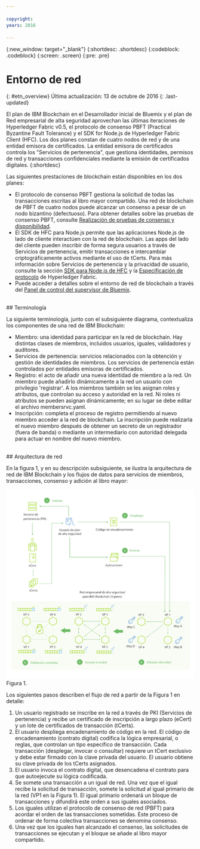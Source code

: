 ```yaml
---

copyright:
years: 2016

---
```


{:new_window: target="_blank"}
{:shortdesc: .shortdesc}
{:codeblock: .codeblock}
{:screen: .screen}
{:pre: .pre}


# Entorno de red
{: #etn_overview}
Última actualización: 13 de octubre de 2016
{: .last-updated}

El plan de IBM Blockchain en el Desarrollador inicial de Bluemix y el plan de Red empresarial de alta seguridad aprovechan las últimas iteraciones de Hyperledger Fabric v0.5, el protocolo de consenso PBFT (Practical Byzantine Fault Tolerance) y el SDK for Node.js de Hyperledger Fabric Client (HFC). Los dos planes constan de cuatro nodos de red y de una entidad emisora de certificados. La entidad emisora de certificados controla los "Servicios de pertenencia", que gestiona identidades, permisos de red y transacciones confidenciales mediante la emisión de certificados digitales.
{:shortdesc}

Las siguientes prestaciones de blockchain están disponibles en los dos planes:

* El protocolo de consenso PBFT gestiona la solicitud de todas las transacciones escritas al libro mayor compartido. Una red de blockchain de PBFT de cuatro nodos puede alcanzar un consenso a pesar de un nodo bizantino (defectuoso). Para obtener detalles sobre las pruebas de consenso PBFT, consulte [Realización de pruebas de consenso y disponibilidad](etn_pbft.html).
* El SDK de HFC para Node.js permite que las aplicaciones Node.js de lado de cliente interactúen con la red de blockchain. Las apps del lado del cliente pueden inscribir de forma segura usuarios a través de Servicios de pertenencia, emitir transacciones e intercambiar criptográficamente activos mediante el uso de tCerts. Para más información sobre Servicios de pertenencia y la privacidad de usuario, consulte la sección [SDK para Node.js de HFC](etn_sdk.html) y la [Especificación de protocolo](https://github.com/hyperledger/fabric/blob/master/docs/protocol-spec.md) de Hyperledger Fabric.
* Puede acceder a detalles sobre el entorno de red de blockchain a través del [Panel de control del supervisor de Bluemix](ibmblockchainmonitor.html).  

<br>
## Terminología

La siguiente terminología, junto con el subsiguiente diagrama, contextualiza los componentes de una red de IBM Blockchain:

* Miembro: una identidad para participar en la red de blockchain. Hay distintas clases de miembros, incluidos usuarios, iguales, validadores y auditores.
* Servicios de pertenencia: servicios relacionados con la obtención y gestión de identidades de miembros. Los servicios de pertenencia están controlados por entidades emisoras de certificados.  
* Registro: el acto de añadir una nueva identidad de miembro a la red. Un miembro puede añadirlo dinámicamente a la red un usuario con privilegio 'registrar'. A los miembros también se les asignan roles y atributos, que controlan su acceso y autoridad en la red. Ni roles ni atributos se pueden asignan dinámicamente; en su lugar se debe editar el archivo membersrvc.yaml.
* Inscripción: completa el proceso de registro permitiendo al nuevo miembro acceder a la red de blockchain. La inscripción puede realizarla el nuevo miembro después de obtener un secreto de un registrador (fuera de banda) o mediante un intermediario con autoridad delegada para actuar en nombre del nuevo miembro.  

<br>
## Arquitectura de red

En la figura 1, y en su descripción subsiguiente, se ilustra la arquitectura de red de IBM Blockchain y los flujos de datos para servicios de miembros, transacciones, consenso y adición al libro mayor: 

![Red dedicada](images/Architecture_BMX_dedicated.png "Arquitectura de red de IBM Blockchain")
Figura 1.

Los siguientes pasos describen el flujo de red a partir de la Figura 1 en detalle:

1. Un usuario registrado se inscribe en la red a través de PKI (Servicios de pertenencia) y recibe un certificado de inscripción a largo plazo (eCert) y un lote de certificados de transacción (tCerts).
2. El usuario despliega encadenamiento de código en la red. El código de encadenamiento (contrato digital) codifica la lógica empresarial, o reglas, que controlan un tipo específico de transacción. Cada transacción (desplegar, invocar o consultar) requiere un tCert exclusivo y debe estar firmado con la clave privada del usuario. El usuario obtiene su clave privada de los tCerts asignados.
3. El usuario invoca el contrato digital, que desencadena el contrato para que autoejecute su lógica codificada.
4. Se somete una transacción a un igual de red. Una vez que el igual recibe la solicitud de transacción, somete la solicitud al igual primario de la red (VP1 en la Figura 1). El igual primario ordenará un bloque de transacciones y difundirá este orden a sus iguales asociados.
5. Los iguales utilizan el protocolo de consenso de red (PBFT) para acordar el orden de las transacciones sometidas. Este proceso de ordenar de forma colectiva transacciones se denomina consenso.  
6. Una vez que los iguales han alcanzado el consenso, las solicitudes de transacciones se ejecutan y el bloque se añade al libro mayor compartido.  

<!---Both the developer and high-security networks unlock several features in the Hyperledger fabric which robustly enhance security, confidentiality and privacy.  The only fundamental difference between the two is their operating/hosting environment.  The developer network runs in a shared multi-tenant environment on Softlayer, whereas the high-security network exists as an isolated single-tenant running in a secure services container.  Each network leverages the same capabilities from the fabric, including a PBFT consensus protocol and the enhanced Node.js SDK.~~

~~The High-Security business network runs in an isolated and highly secured environment, distinguishing it from other cloud-hosted offerings. The operating system, fabric, and nodes all exist in a secure services container (SSC), providing your enterprise with the security and impregnability that customers have come to expect from system Z technology.  The SSC delivers performance optimization in - peer to peer communication, availability, scalability, hardware encryption, tamper-proof crypto keys, and securely encrypted VMs.  See the [Secure Services Container](etn_ssc.html) section for more details on the security features provided through the SSC.  Additionally, the high security network unlocks numerous features of the Hyperledger fabric (unavailable in the developer service), which robustly enhance security, confidentiality and privacy.  The configuration is such that you are able to test and affirm these features.~~  
{:shortdesc}

~~The high security plan augments the developer plan by delivering several enhancements that help meet the security requirements and concerns of an enterprise-level participant:~~--->

<!---The environment (LinuxONE on z) consists of a four-peer network implementing PBFT with Membership Services enabled, running in an application container.  The application container protects blockchain software, chaincode, and data running within the system. The blockchain software within the secure boot can be signed, attested, and encrypted; and once installed in the application container, is tamper-resistant.  Root users of the platform and system administrators cannot access or see z secure container contents.  In addition, the LinuxOne on z provides you with FIPS compliance, high Evaluation Assurance Level protection, a highly auditable operating environment, and crypto optimization--->
